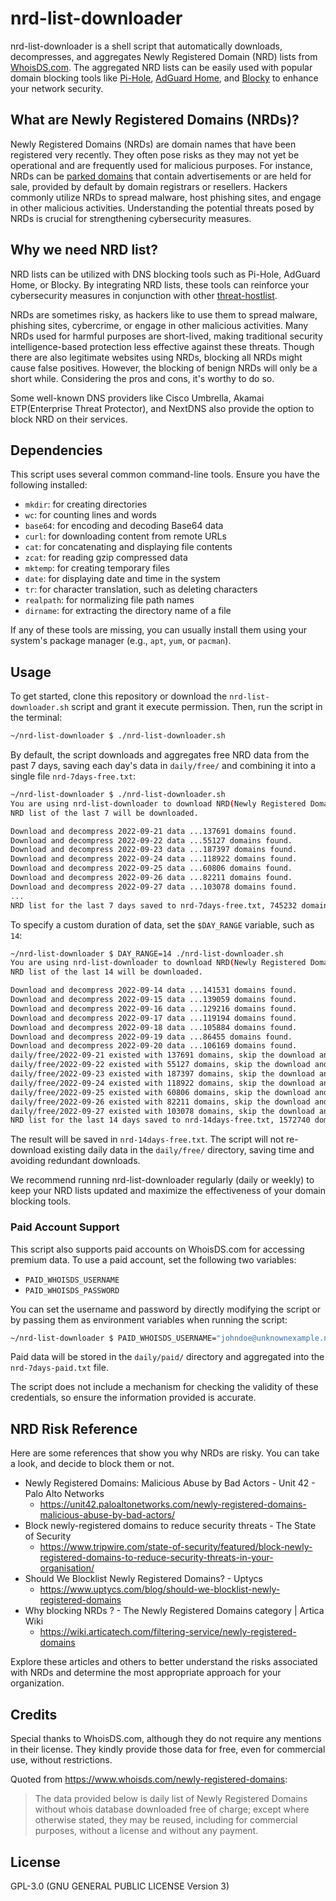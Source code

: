 # nrd-list-downloader

nrd-list-downloader is a shell script that automatically downloads, decompresses, and aggregates Newly Registered Domain (NRD) lists from [WhoisDS.com](https://www.whoisds.com/newly-registered-domains). The aggregated NRD lists can be easily used with popular domain blocking tools like [Pi-Hole][Pi-Hole], [AdGuard Home][AdGuard Home], and [Blocky][Blocky] to enhance your network security.

## What are Newly Registered Domains (NRDs)?

Newly Registered Domains (NRDs) are domain names that have been registered very recently. They often pose risks as they may not yet be operational and are frequently used for malicious purposes. For instance, NRDs can be [parked domains][Domain Parking Wikipedia] that contain advertisements or are held for sale, provided by default by domain registrars or resellers. Hackers commonly utilize NRDs to spread malware, host phishing sites, and engage in other malicious activities. Understanding the potential threats posed by NRDs is crucial for strengthening cybersecurity measures.

## Why we need NRD list?

NRD lists can be utilized with DNS blocking tools such as Pi-Hole, AdGuard Home, or Blocky. By integrating NRD lists, these tools can reinforce your cybersecurity measures in conjunction with other [threat-hostlist][threat-hostlist].

NRDs are sometimes risky, as hackers like to use them to spread malware, phishing sites, cybercrime, or engage in other malicious activities. Many NRDs used for harmful purposes are short-lived, making traditional security intelligence-based protection less effective against these threats. Though there are also legitimate websites using NRDs, blocking all NRDs might cause false positives. However, the blocking of benign NRDs will only be a short while. Considering the pros and cons, it's worthy to do so.

Some well-known DNS providers like Cisco Umbrella, Akamai ETP(Enterprise Threat Protector), and NextDNS also provide the option to block NRD on their services.

## Dependencies

This script uses several common command-line tools. Ensure you have the following installed:

- `mkdir`: for creating directories
- `wc`: for counting lines and words
- `base64`: for encoding and decoding Base64 data
- `curl`: for downloading content from remote URLs
- `cat`: for concatenating and displaying file contents
- `zcat`: for reading gzip compressed data
- `mktemp`: for creating temporary files
- `date`: for displaying date and time in the system
- `tr`: for character translation, such as deleting characters
- `realpath`: for normalizing file path names
- `dirname`: for extracting the directory name of a file

If any of these tools are missing, you can usually install them using your system's package manager (e.g., `apt`, `yum`, or `pacman`).

## Usage

To get started, clone this repository or download the `nrd-list-downloader.sh` script and grant it execute permission. Then, run the script in the terminal:

```sh
~/nrd-list-downloader $ ./nrd-list-downloader.sh
```

By default, the script downloads and aggregates free NRD data from the past 7 days, saving each day's data in `daily/free/` and combining it into a single file `nrd-7days-free.txt`:

```sh
~/nrd-list-downloader $ ./nrd-list-downloader.sh
You are using nrd-list-downloader to download NRD(Newly Registered Domain) list ...
NRD list of the last 7 will be downloaded.

Download and decompress 2022-09-21 data ...137691 domains found.
Download and decompress 2022-09-22 data ...55127 domains found.
Download and decompress 2022-09-23 data ...187397 domains found.
Download and decompress 2022-09-24 data ...118922 domains found.
Download and decompress 2022-09-25 data ...60806 domains found.
Download and decompress 2022-09-26 data ...82211 domains found.
Download and decompress 2022-09-27 data ...103078 domains found.
...
NRD list for the last 7 days saved to nrd-7days-free.txt, 745232 domains found.
```

To specify a custom duration of data, set the `$DAY_RANGE` variable, such as `14`:

```sh
~/nrd-list-downloader $ DAY_RANGE=14 ./nrd-list-downloader.sh
You are using nrd-list-downloader to download NRD(Newly Registered Domain) list ...
NRD list of the last 14 will be downloaded.

Download and decompress 2022-09-14 data ...141531 domains found.
Download and decompress 2022-09-15 data ...139059 domains found.
Download and decompress 2022-09-16 data ...129216 domains found.
Download and decompress 2022-09-17 data ...119194 domains found.
Download and decompress 2022-09-18 data ...105884 domains found.
Download and decompress 2022-09-19 data ...86455 domains found.
Download and decompress 2022-09-20 data ...106169 domains found.
daily/free/2022-09-21 existed with 137691 domains, skip the download and decompress process ...
daily/free/2022-09-22 existed with 55127 domains, skip the download and decompress process ...
daily/free/2022-09-23 existed with 187397 domains, skip the download and decompress process ...
daily/free/2022-09-24 existed with 118922 domains, skip the download and decompress process ...
daily/free/2022-09-25 existed with 60806 domains, skip the download and decompress process ...
daily/free/2022-09-26 existed with 82211 domains, skip the download and decompress process ...
daily/free/2022-09-27 existed with 103078 domains, skip the download and decompress process ...
NRD list for the last 14 days saved to nrd-14days-free.txt, 1572740 domains found.
```

The result will be saved in `nrd-14days-free.txt`. The script will not re-download existing daily data in the `daily/free/` directory, saving time and avoiding redundant downloads.

We recommend running nrd-list-downloader regularly (daily or weekly) to keep your NRD lists updated and maximize the effectiveness of your domain blocking tools.

### Paid Account Support

This script also supports paid accounts on WhoisDS.com for accessing premium data. To use a paid account, set the following two variables:

- `PAID_WHOISDS_USERNAME`
- `PAID_WHOISDS_PASSWORD`

You can set the username and password by directly modifying the script or by passing them as environment variables when running the script:

```sh
~/nrd-list-downloader $ PAID_WHOISDS_USERNAME="johndoe@unknownexample.net" PAID_WHOISDS_PASSWORD="RAND.mPA$$W0rd" ./nrd-list-downloader.sh
```

Paid data will be stored in the `daily/paid/` directory and aggregated into the `nrd-7days-paid.txt` file.

The script does not include a mechanism for checking the validity of these credentials, so ensure the information provided is accurate.

## NRD Risk Reference

Here are some references that show you why NRDs are risky. You can take a look, and decide to block them or not.

- Newly Registered Domains: Malicious Abuse by Bad Actors - Unit 42 - Palo Alto Networks
  - <https://unit42.paloaltonetworks.com/newly-registered-domains-malicious-abuse-by-bad-actors/>
- Block newly-registered domains to reduce security threats - The State of Security
  - <https://www.tripwire.com/state-of-security/featured/block-newly-registered-domains-to-reduce-security-threats-in-your-organisation/>
- Should We Blocklist Newly Registered Domains? - Uptycs
  - <https://www.uptycs.com/blog/should-we-blocklist-newly-registered-domains>
- Why blocking NRDs ? - The Newly Registered Domains category | Artica Wiki
  - <https://wiki.articatech.com/filtering-service/newly-registered-domains>

Explore these articles and others to better understand the risks associated with NRDs and determine the most appropriate approach for your organization.

## Credits

Special thanks to WhoisDS.com, although they do not require any mentions in their license. They kindly provide those data for free, even for commercial use, without restrictions.

Quoted from <https://www.whoisds.com/newly-registered-domains>:

> The data provided below is daily list of Newly Registered Domains without whois database downloaded free of charge; except where otherwise stated, they may be reused, including for commercial purposes, without a license and without any payment.

## License

GPL-3.0 (GNU GENERAL PUBLIC LICENSE Version 3)

[Pi-Hole]: https://pi-hole.net/
[AdGuard Home]: https://pi-hole.net/
[Blocky]: https://0xerr0r.github.io/blocky
[threat-hostlist]: https://github.com/PeterDaveHello/threat-hostlist
[Domain Parking Wikipedia]: (https://en.wikipedia.org/wiki/Domain_parking)
